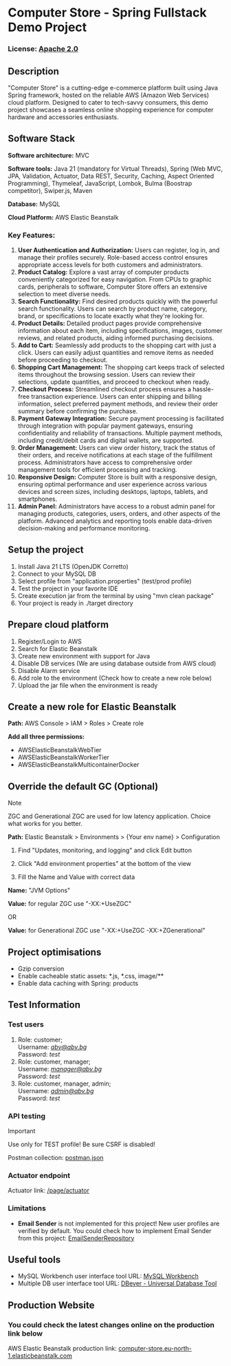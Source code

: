 # Computer Store - Spring Fullstack Demo Project

### License: [Apache 2.0](LICENSE)

## Description

<p>"Computer Store" is a cutting-edge e-commerce platform built using Java Spring framework, hosted on the reliable AWS (Amazon Web Services) cloud platform. Designed to cater to tech-savvy consumers, this demo project showcases a seamless online shopping experience for computer hardware and accessories enthusiasts.</p>

## Software Stack

<p><b>Software architecture:</b> MVC</p>
<p><b>Software tools:</b> Java 21 (mandatory for Virtual Threads), Spring (Web MVC, JPA, Validation, Actuator, Data REST, Security, Caching, Aspect Oriented Programming), Thymeleaf, JavaScript, Lombok, Bulma (Boostrap competitor), Swiper.js, Maven</p>
<p><b>Database:</b> MySQL</p>
<p><b>Cloud Platform:</b> AWS Elastic Beanstalk</p>

### Key Features:
<ol>
    <li><b>User Authentication and Authorization:</b> Users can register, log in, and manage their profiles securely. Role-based access control ensures appropriate access levels for both customers and administrators.</li>
    <li><b>Product Catalog:</b> Explore a vast array of computer products conveniently categorized for easy navigation. From CPUs to graphic cards, peripherals to software, Computer Store offers an extensive selection to meet diverse needs.</li>
    <li><b>Search Functionality:</b> Find desired products quickly with the powerful search functionality. Users can search by product name, category, brand, or specifications to locate exactly what they're looking for.</li>
    <li><b>Product Details:</b> Detailed product pages provide comprehensive information about each item, including specifications, images, customer reviews, and related products, aiding informed purchasing decisions.</li>
    <li><b>Add to Cart:</b> Seamlessly add products to the shopping cart with just a click. Users can easily adjust quantities and remove items as needed before proceeding to checkout.</li>
    <li><b>Shopping Cart Management:</b> The shopping cart keeps track of selected items throughout the browsing session. Users can review their selections, update quantities, and proceed to checkout when ready.</li>
    <li><b>Checkout Process:</b> Streamlined checkout process ensures a hassle-free transaction experience. Users can enter shipping and billing information, select preferred payment methods, and review their order summary before confirming the purchase.</li>
    <li><b>Payment Gateway Integration:</b> Secure payment processing is facilitated through integration with popular payment gateways, ensuring confidentiality and reliability of transactions. Multiple payment methods, including credit/debit cards and digital wallets, are supported.</li>
    <li><b>Order Management:</b> Users can view order history, track the status of their orders, and receive notifications at each stage of the fulfillment process. Administrators have access to comprehensive order management tools for efficient processing and tracking.</li>
    <li><b>Responsive Design:</b> Computer Store is built with a responsive design, ensuring optimal performance and user experience across various devices and screen sizes, including desktops, laptops, tablets, and smartphones.</li>
    <li><b>Admin Panel:</b> Administrators have access to a robust admin panel for managing products, categories, users, orders, and other aspects of the platform. Advanced analytics and reporting tools enable data-driven decision-making and performance monitoring.</li>
</ol>

## Setup the project

<ol>
    <li>Install Java 21 LTS (OpenJDK Corretto)</li>
    <li>Connect to your MySQL DB</li>
    <!-- <li>Run SQL query "computer-store-test.sql"</li> -->
    <li>Select profile from "application.properties" (test/prod profile)</li>
    <li>Test the project in your favorite IDE</li>
    <!-- <li>Optionally run "fake-data.sql" in your database for fake products</li> -->
    <li>Create execution jar from the terminal by using "mvn clean package"</li>
    <li>Your project is ready in ./target directory</li>
</ol>

## Prepare cloud platform

<ol>
    <li>Register/Login to AWS</li>
    <li>Search for Elastic Beanstalk</li>
    <li>Create new environment with support for Java</li>
    <li>Disable DB services (We are using database outside from AWS cloud)</li>
    <li>Disable Alarm service</li>
    <li>Add role to the environment (Check how to create a new role below)</li>
    <li>Upload the jar file when the environment is ready</li>
</ol>

## Create a new role for Elastic Beanstalk
<p><b>Path:</b> AWS Console > IAM > Roles > Create role</p>
<p><b>Add all three permissions:</b></p>
<ul>
    <li>AWSElasticBeanstalkWebTier</li>
    <li>AWSElasticBeanstalkWorkerTier</li>
    <li>AWSElasticBeanstalkMulticontainerDocker</li>
</ul>

## Override the default GC (Optional)

> [!NOTE]  
> ZGC and Generational ZGC are used for low latency application. Choice what works for you better.

<p><b>Path:</b> Elastic Beanstalk > Environments > {Your env name} > Configuration</p>

<ol>
    <li><p>Find "Updates, monitoring, and logging" and click Edit button</p></li>
    <li><p>Click "Add environment properties" at the bottom of the view</p></li>
    <li>Fill the Name and Value with correct data</li>
</ol>

<p><b>Name:</b> "JVM Options"</p>

<p><b>Value:</b> for regular ZGC use "-XX:+UseZGC"</p>

<p>OR</p>

<p><b>Value:</b> for Generational ZGC use "-XX:+UseZGC -XX:+ZGenerational"</p>

## Project optimisations

<ul>
    <li>Gzip conversion</li>
    <li>Enable cacheable static assets: *.js, *.css, image/**</li>
    <li>Enable data caching with Spring: products</li>
</ul>

## Test Information

### Test users

1. Role: customer; <br>Username: <i>abv@abv.bg</i><br>Password: <i>test</i>
2. Role: customer, manager; <br>Username: <i>manager@abv.bg</i><br>Password: <i>test</i>
3. Role: customer, manager, admin; <br>Username: <i>admin@abv.bg</i><br>Password: <i>test</i>

### API testing

> [!IMPORTANT]
> Use only for TEST profile! Be sure CSRF is disabled!

<p>Postman collection: <a href="https://github.com/balantaim/spring-computerstore/blob/master/postman/computer-store.postman_collection.json">postman.json</a></p>

### Actuator endpoint

<p>Actuator link: <a href="http://computer-store.eu-north-1.elasticbeanstalk.com/page/actuator">/page/actuator</a></p>

### Limitations

<ul>
    <li><b>Email Sender</b> is not implemented for this project! New user profiles are verified by default. You could check how to implement Email Sender from this project: <a href="https://github.com/balantaim/EmailSender">EmailSenderRepository</a></li>
</ul>

## Useful tools

<ul>
    <li>MySQL Workbench user interface tool URL: <a href="https://dev.mysql.com/downloads/workbench">MySQL Workbench</a></li>
    <li>Multiple DB user interface tool URL: <a href="https://dbeaver.io/download">DBever - Universal Database Tool</a></li>
</ul>

## Production Website

### You could check the latest changes online on the production link below

<p>AWS Elastic Beanstalk production link: <a href="http://computer-store.eu-north-1.elasticbeanstalk.com/">computer-store.eu-north-1.elasticbeanstalk.com</a></p>
